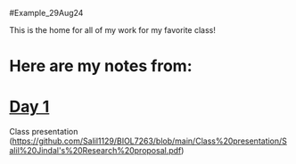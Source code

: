 #Example_29Aug24

This is the home for all of my work for my favorite class!

# Here are my notes from:
# [Day 1](https://github.com/Salil1129/Example29Aug24/blob/main/Scripts/template.sbatch.sh)

Class presentation
(https://github.com/Salil1129/BIOL7263/blob/main/Class%20presentation/Salil%20Jindal's%20Research%20proposal.pdf)

